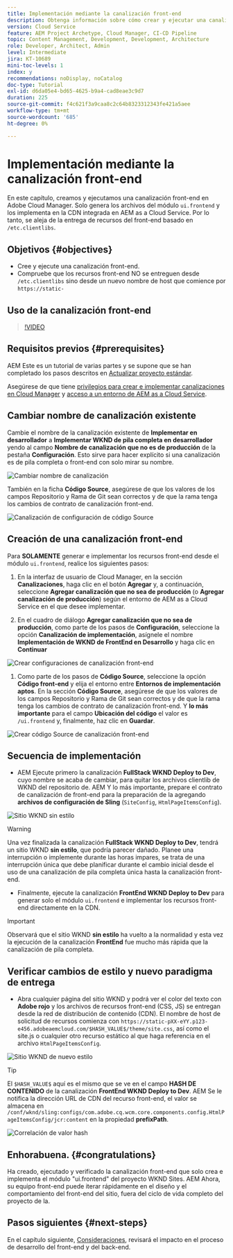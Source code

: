 ```yaml
---
title: Implementación mediante la canalización front-end
description: Obtenga información sobre cómo crear y ejecutar una canalización front-end que genere recursos front-end e implemente en la CDN integrada en AEM as a Cloud Service.
version: Cloud Service
feature: AEM Project Archetype, Cloud Manager, CI-CD Pipeline
topic: Content Management, Development, Development, Architecture
role: Developer, Architect, Admin
level: Intermediate
jira: KT-10689
mini-toc-levels: 1
index: y
recommendations: noDisplay, noCatalog
doc-type: Tutorial
exl-id: d6da05e4-bd65-4625-b9a4-cad8eae3c9d7
duration: 225
source-git-commit: f4c621f3a9caa8c2c64b8323312343fe421a5aee
workflow-type: tm+mt
source-wordcount: '685'
ht-degree: 0%

---
```


# Implementación mediante la canalización front-end

En este capítulo, creamos y ejecutamos una canalización front-end en Adobe Cloud Manager. Solo genera los archivos del módulo `ui.frontend` y los implementa en la CDN integrada en AEM as a Cloud Service. Por lo tanto, se aleja de la entrega de recursos del front-end basado en `/etc.clientlibs`.


## Objetivos {#objectives}

* Cree y ejecute una canalización front-end.
* Compruebe que los recursos front-end NO se entreguen desde `/etc.clientlibs` sino desde un nuevo nombre de host que comience por `https://static-`

## Uso de la canalización front-end

>[!VIDEO](https://video.tv.adobe.com/v/3409420?quality=12&learn=on)

## Requisitos previos {#prerequisites}

AEM Este es un tutorial de varias partes y se supone que se han completado los pasos descritos en [Actualizar proyecto estándar](./update-project.md).

Asegúrese de que tiene [privilegios para crear e implementar canalizaciones en Cloud Manager](https://experienceleague.adobe.com/docs/experience-manager-cloud-manager/content/requirements/users-and-roles.html?lang=en#role-definitions) y [acceso a un entorno de AEM as a Cloud Service](https://experienceleague.adobe.com/docs/experience-manager-cloud-service/content/implementing/using-cloud-manager/manage-environments.html).

## Cambiar nombre de canalización existente

Cambie el nombre de la canalización existente de __Implementar en desarrollador__ a __Implementar WKND de pila completa en desarrollador__ yendo al campo __Nombre de canalización que no es de producción__ de la pestaña __Configuración__. Esto sirve para hacer explícito si una canalización es de pila completa o front-end con solo mirar su nombre.

![Cambiar nombre de canalización](assets/fullstack-wknd-deploy-dev-pipeline.png)


También en la ficha __Código Source__, asegúrese de que los valores de los campos Repositorio y Rama de Git sean correctos y de que la rama tenga los cambios de contrato de canalización front-end.

![Canalización de configuración de código Source](assets/fullstack-wknd-source-code-config.png)


## Creación de una canalización front-end

Para __SOLAMENTE__ generar e implementar los recursos front-end desde el módulo `ui.frontend`, realice los siguientes pasos:

1. En la interfaz de usuario de Cloud Manager, en la sección __Canalizaciones__, haga clic en el botón __Agregar__ y, a continuación, seleccione __Agregar canalización que no sea de producción__ (o __Agregar canalización de producción__) según el entorno de AEM as a Cloud Service en el que desee implementar.

1. En el cuadro de diálogo __Agregar canalización que no sea de producción__, como parte de los pasos de __Configuración__, seleccione la opción __Canalización de implementación__, asígnele el nombre __Implementación de WKND de FrontEnd en Desarrollo__ y haga clic en __Continuar__

![Crear configuraciones de canalización front-end](assets/create-frontend-pipeline-configs.png)

1. Como parte de los pasos de __Código Source__, seleccione la opción __Código front-end__ y elija el entorno entre __Entornos de implementación aptos__. En la sección __Código Source__, asegúrese de que los valores de los campos Repositorio y Rama de Git sean correctos y de que la rama tenga los cambios de contrato de canalización front-end.
Y __lo más importante__ para el campo __Ubicación del código__ el valor es `/ui.frontend` y, finalmente, haz clic en __Guardar__.

![Crear código Source de canalización front-end](assets/create-frontend-pipeline-source-code.png)


## Secuencia de implementación

* AEM Ejecute primero la canalización __FullStack WKND Deploy to Dev__, cuyo nombre se acaba de cambiar, para quitar los archivos clientlib de WKND del repositorio de. AEM Y lo más importante, prepare el contrato de canalización de front-end para la preparación de la agregando __archivos de configuración de Sling__ (`SiteConfig`, `HtmlPageItemsConfig`).

![Sitio WKND sin estilo](assets/unstyled-wknd-site.png)

>[!WARNING]
>
>Una vez finalizada la canalización __FullStack WKND Deploy to Dev__, tendrá un sitio WKND __sin estilo__, que podría parecer dañado. Planee una interrupción o implemente durante las horas impares, se trata de una interrupción única que debe planificar durante el cambio inicial desde el uso de una canalización de pila completa única hasta la canalización front-end.


* Finalmente, ejecute la canalización __FrontEnd WKND Deploy to Dev__ para generar solo el módulo `ui.frontend` e implementar los recursos front-end directamente en la CDN.

>[!IMPORTANT]
>
>Observará que el sitio WKND __sin estilo__ ha vuelto a la normalidad y esta vez la ejecución de la canalización __FrontEnd__ fue mucho más rápida que la canalización de pila completa.

## Verificar cambios de estilo y nuevo paradigma de entrega

* Abra cualquier página del sitio WKND y podrá ver el color del texto con __Adobe rojo__ y los archivos de recursos front-end (CSS, JS) se entregan desde la red de distribución de contenido (CDN). El nombre de host de solicitud de recursos comienza con `https://static-pXX-eYY.p123-e456.adobeaemcloud.com/$HASH_VALUE$/theme/site.css`, así como el site.js o cualquier otro recurso estático al que haga referencia en el archivo `HtmlPageItemsConfig`.


![Sitio WKND de nuevo estilo](assets/newly-styled-wknd-site.png)



>[!TIP]
>
>El `$HASH_VALUE$` aquí es el mismo que se ve en el campo __HASH DE CONTENIDO__ de la canalización __FrontEnd WKND Deploy to Dev__. AEM Se le notifica la dirección URL de CDN del recurso front-end, el valor se almacena en `/conf/wknd/sling:configs/com.adobe.cq.wcm.core.components.config.HtmlPageItemsConfig/jcr:content` en la propiedad __prefixPath__.


![Correlación de valor hash](assets/hash-value-correlartion.png)



## Enhorabuena. {#congratulations}

Ha creado, ejecutado y verificado la canalización front-end que solo crea e implementa el módulo &quot;ui.frontend&quot; del proyecto WKND Sites. AEM Ahora, su equipo front-end puede iterar rápidamente en el diseño y el comportamiento del front-end del sitio, fuera del ciclo de vida completo del proyecto de la.

## Pasos siguientes {#next-steps}

En el capítulo siguiente, [Consideraciones](considerations.md), revisará el impacto en el proceso de desarrollo del front-end y del back-end.
